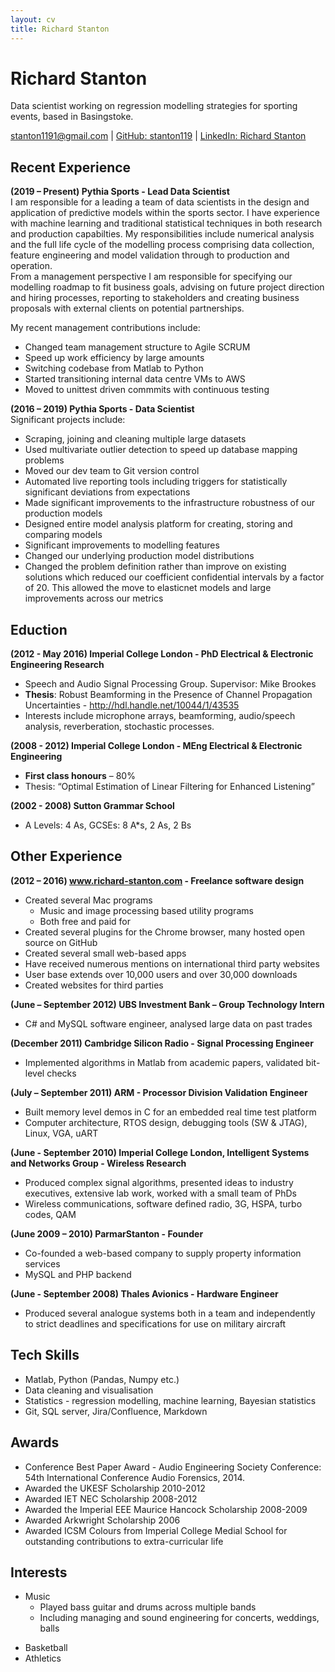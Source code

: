```yaml
---
layout: cv
title: Richard Stanton
---
```

# Richard Stanton
Data scientist working on regression modelling strategies for sporting events, based in Basingstoke.

<div id="webaddress">
<a href="stanton1191@gmail.com">stanton1191@gmail.com</a>
| <a href="https://github.com/stanton119">GitHub: stanton119</a>
| <a href="https://www.linkedin.com/in/richard-stanton119/">LinkedIn: Richard Stanton</a>
</div>

## Recent Experience
**(2019 – Present) Pythia Sports - Lead Data Scientist**  
I am responsible for a leading a team of data scientists in the design and application of predictive models within the sports sector. I have experience with machine learning and traditional statistical techniques in both research and production capabilties. My responsibilities include numerical analysis and the full life cycle of the modelling process comprising data collection, feature engineering and model validation through to production and operation.  
From a management perspective I am responsible for specifying our modelling roadmap to fit business goals, advising on future project direction and hiring processes, reporting to stakeholders and creating business proposals with external clients on potential partnerships.  
<!--
Making efficient use of resources.
-->
My recent management contributions include:
* Changed team management structure to Agile SCRUM
* Speed up work efficiency by large amounts
* Switching codebase from Matlab to Python
* Started transitioning internal data centre VMs to AWS
* Moved to unittest driven commmits with continuous testing  

<!-- Management experience:
* Scrum master
* Jira/Confluence admin
* Reporting to stakeholders
* Training/onboarding of junior staff -->

**(2016 – 2019) Pythia Sports - Data Scientist**  
Significant projects include:
* Scraping, joining and cleaning multiple large datasets
* Used multivariate outlier detection to speed up database mapping problems
* Moved our dev team to Git version control
* Automated live reporting tools including triggers for statistically significant deviations from expectations
* Made significant improvements to the infrastructure robustness of our production models
* Designed entire model analysis platform for creating, storing and comparing models
* Significant improvements to modelling features
* Changed our underlying production model distributions
* Changed the problem definition rather than improve on existing solutions which reduced our coefficient confidential intervals by a factor of 20. This allowed the move to elasticnet models and large improvements across our metrics

## Eduction

**(2012 - May 2016) Imperial College London - PhD Electrical & Electronic Engineering Research**  
* Speech and Audio Signal Processing Group. Supervisor: Mike Brookes
* **Thesis**: Robust Beamforming in the Presence of Channel Propagation Uncertainties - <http://hdl.handle.net/10044/1/43535>
* Interests include microphone arrays, beamforming, audio/speech analysis, reverberation, stochastic processes.

<!-- * Journal papers
    * Robust Power Domain Beamforming, pending.
    * Head Rotation Robust Beamforming, pending.
* Conference papers
    * Path Uncertainty Robust Beamforming, Proc. European Signal Processing Conf. (EUSIPCO), EURASIP Lisbon, Portugal, 2014.
    * A Differentiable Approximation to Speech Intelligibility Index with Applications to Listening Enhancement - Audio Engineering Society Conference: 54th International Conference Audio Forensics, 2014. - **Conference Best Paper Award**
    * Speech Dereverberation in the STFT Domain (to appear…)
* Fully funded EPSRC sponsorship
* IEEE Student member, IET Student member -->

**(2008 - 2012) Imperial College London - MEng Electrical & Electronic Engineering**
* **First class honours** – 80%
* Thesis: “Optimal Estimation of Linear Filtering for Enhanced Listening”

**(2002 - 2008) Sutton Grammar School**
* A Levels:	4 As, GCSEs: 8 A*s, 2 As, 2 Bs

## Other Experience
**(2012 – 2016)	www.richard-stanton.com - Freelance software design**
* Created several Mac programs
    * Music and image processing based utility programs
    * Both free and paid for
* Created several plugins for the Chrome browser, many hosted open source on GitHub
* Created several small web-based apps
* Have received numerous mentions on international third party websites
* User base extends over 10,000 users and over 30,000 downloads
* Created websites for third parties

<!-- ### Engineering Experience -->
**(June – September 2012) UBS Investment Bank – Group Technology Intern**
* C# and MySQL software engineer, analysed large data on past trades

**(December 2011) Cambridge Silicon Radio - Signal Processing Engineer**
* Implemented algorithms in Matlab from academic papers, validated bit-level checks

**(July – September 2011) ARM - Processor Division Validation Engineer**  
* Built memory level demos in C for an embedded real time test platform
* Computer architecture, RTOS design, debugging tools (SW & JTAG), Linux, VGA, uART

**(June - September 2010) Imperial College London, Intelligent Systems and Networks Group - Wireless Research**  
* Produced complex signal algorithms, presented ideas to industry executives, extensive lab work, worked with a small team of PhDs
* Wireless communications, software defined radio, 3G, HSPA, turbo codes, QAM

**(June 2009 – 2010) ParmarStanton - Founder**
* Co-founded a web-based company to supply property information services
* MySQL and PHP backend

**(June - September 2008) Thales Avionics - Hardware Engineer**  
* Produced several analogue systems both in a team and independently to strict deadlines and specifications for use on military aircraft

## Tech Skills
* Matlab, Python (Pandas, Numpy etc.)
* Data cleaning and visualisation
* Statistics - regression modelling, machine learning, Bayesian statistics
* Git, SQL server, Jira/Confluence, Markdown  


<!-- Google Cloud/AWS
Slack
VSCode
Other languages used: Javascript, C++, PHP, Swift, Objective-C, HTML/CSS, C#, MySQL
Other stuff: Microsoft Office, Adobe Creative Suite, Agile SCRUM
Matlab, Python (Pandas, Numpy etc.)
Stats - regression modelling, Bayesian stats, machine learning
Git, SQL server, Jira/Confluence   -->


<!-- Pandas, numpy, scikit, matplotlib, seaborn, hvplot, tensorflow, flask -->

## Awards
* Conference Best Paper Award - Audio Engineering Society Conference: 54th International Conference Audio Forensics, 2014.
* Awarded the UKESF Scholarship 2010-2012
* Awarded IET NEC Scholarship 2008-2012
* Awarded the Imperial EEE Maurice Hancock Scholarship 2008-2009
* Awarded Arkwright Scholarship 2006
* Awarded ICSM Colours from Imperial College Medial School for outstanding contributions to extra-curricular life

## Interests
* Music
    * Played bass guitar and drums across multiple bands
    * Including managing and sound engineering for concerts, weddings, balls  

<!-- * Bass guitarist for the Imperial Medics Jazz Band for 5 years
    * Managed the band for two successful years
    * Managed and played in numerous other bands for concerts, weddings, balls
    * Experience sound engineering concerts
    * Played drums in several bands -->
* Basketball
* Athletics


<!-- ### Footer

Last updated: Jan 2020 -->


